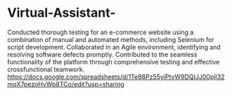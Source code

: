 # Virtual-Assistant-
Conducted thorough testing for an e-commerce website using a combination of manual and automated methods, including Selenium for script development. Collaborated in an Agile environment, identifying and resolving software defects promptly. Contributed to the seamless functionality of the platform through comprehensive testing and effective crossfunctional teamwork.
https://docs.google.com/spreadsheets/d/1Te88Pz55yiPtvW9DQIJJ00pjI32mqX7pezoHvWp8TCo/edit?usp=sharing
